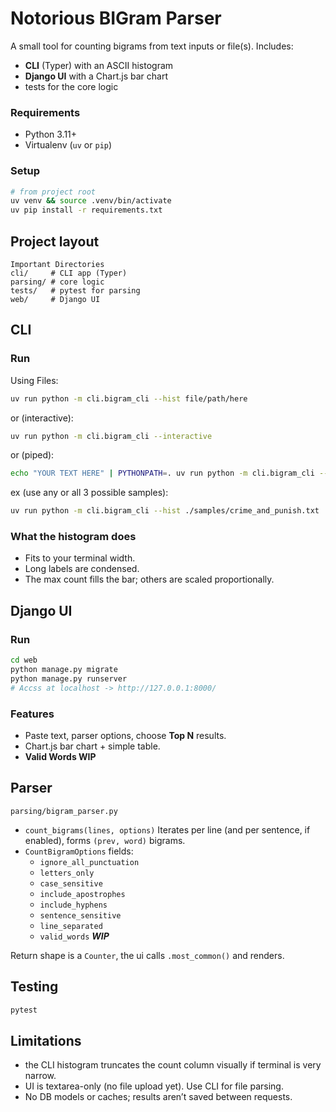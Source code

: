 # Notorious BIGram Parser

A small tool for counting bigrams from text inputs or file(s). Includes:
- **CLI** (Typer) with an ASCII histogram
- **Django UI** with a Chart.js bar chart
- tests for the core logic

### Requirements
- Python 3.11+
- Virtualenv (`uv` or `pip`)

### Setup
```bash
# from project root
uv venv && source .venv/bin/activate
uv pip install -r requirements.txt
```

## Project layout
```
Important Directories
cli/     # CLI app (Typer)
parsing/ # core logic
tests/   # pytest for parsing
web/     # Django UI
```

## CLI

### Run
Using Files:
```bash
uv run python -m cli.bigram_cli --hist file/path/here
```
or (interactive):
```bash
uv run python -m cli.bigram_cli --interactive
```
or (piped):
```bash
echo "YOUR TEXT HERE" | PYTHONPATH=. uv run python -m cli.bigram_cli --hist
```
ex (use any or all 3 possible samples):
```bash
uv run python -m cli.bigram_cli --hist ./samples/crime_and_punish.txt ./samples/pride_and_prej.txt ./samples/moby_dick.txt
```

### What the histogram does
- Fits to your terminal width.
- Long labels are condensed.
- The max count fills the bar; others are scaled proportionally.

## Django UI

### Run
```bash
cd web
python manage.py migrate
python manage.py runserver
# Accss at localhost -> http://127.0.0.1:8000/
```

### Features
- Paste text, parser options, choose **Top N** results.
- Chart.js bar chart + simple table.
- **Valid Words WIP**

## Parser

`parsing/bigram_parser.py`

- `count_bigrams(lines, options)`
  Iterates per line (and per sentence, if enabled), forms `(prev, word)` bigrams.
- `CountBigramOptions` fields:
  - `ignore_all_punctuation`
  - `letters_only`
  - `case_sensitive`
  - `include_apostrophes`
  - `include_hyphens`
  - `sentence_sensitive`
  - `line_separated`
  - `valid_words` ***WIP***

Return shape is a `Counter`, the ui calls `.most_common()` and renders.

## Testing

```bash
pytest
```

## Limitations

- the CLI histogram truncates the count column visually if terminal is very narrow.
- UI is textarea-only (no file upload yet). Use CLI for file parsing.
- No DB models or caches; results aren’t saved between requests.

